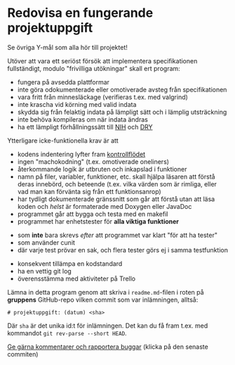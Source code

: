 # Redovisa en fungerande projektuppgift

Se övriga Y-mål som alla hör till projektet!

Utöver att vara ett seriöst försök att implementera
specifikationen fullständigt, modulo "frivilliga utökningar" skall
ert program:

* fungera på avsedda plattformar
* inte göra odokumenterade eller omotiverade avsteg från specifikationen
* vara fritt från minnesläckage (verifieras t.ex. med valgrind)
* inte krascha vid körning med valid indata
* skydda sig från felaktig indata på lämpligt sätt och i lämplig utsträckning
* inte behöva kompileras om när indata ändras
* ha ett lämpligt förhållningssätt till [NIH](http://en.wikipedia.org/wiki/Not_invented_here)  och [DRY](http://en.wikipedia.org/wiki/Don't_repeat_yourself)

Ytterligare icke-funktionella krav är att

* kodens indentering lyfter fram [kontrollflödet](http://en.wikipedia.org/wiki/Control_flow)
* ingen "machokodning" (t.ex. omotiverade oneliners)
* återkommande logik är utbruten och inkapslad i funktioner
* namn på filer, variabler, funktioner, etc. skall hjälpa läsaren att förstå deras innebörd, och beteende (t.ex. vilka värden som är rimliga, eller vad man kan förvänta sig från ett funktionsanrop)
* har tydligt dokumenterade gränssnitt som går att förstå utan att läsa koden och *helst* är formaterade med Doxygen eller JavaDoc
* programmet går att bygga och testa med en makefil
* programmet har enhetstester för **alla viktiga funktioner**
 - som **inte** bara skrevs *efter* att programmet var klart "för att ha tester"
 - som använder cunit
 - där varje test prövar en sak, och flera tester görs ej i samma testfunktion
* konsekvent tillämpa en kodstandard
* ha en vettig git log
* överensstämma med aktiviteter på Trello

Lämna in detta program genom att skriva i `readme.md`-filen i
roten på **gruppens** GitHub-repo vilken commit som var
inlämningen, alltså:

```
# projektuppgift: (datum) <sha>
```

Där `sha` är det unika id:t för inlämningen. Det kan du få fram
t.ex. med kommandot `git rev-parse --short HEAD`.

[Ge gärna kommentarer och rapportera buggar](https://github.com/IOOPM-UU/achievements/commits/master/Y68.md) (klicka på den senaste commiten)

